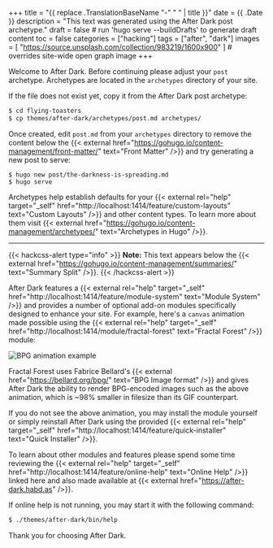 +++
title = "{{ replace .TranslationBaseName "-" " " | title }}"
date = {{ .Date }}
description = "This text was generated using the After Dark post archetype."
draft = false # run 'hugo serve --buildDrafts' to generate draft content
toc = false
categories = ["hacking"]
tags = ["after", "dark"]
images = [
  "https://source.unsplash.com/collection/983219/1600x900"
] # overrides site-wide open graph image
+++

Welcome to After Dark. Before continuing please adjust your `post` archetype. Archetypes are located in the `archetypes` directory of your site.

If the file does not exist yet, copy it from the After Dark post archetype:

```sh
$ cd flying-toasters
$ cp themes/after-dark/archetypes/post.md archetypes/
```

Once created, edit `post.md` from your `archetypes` directory to remove the content below the {{< external href="https://gohugo.io/content-management/front-matter/" text="Front Matter" />}} and try generating a new post to serve:

```
$ hugo new post/the-darkness-is-spreading.md
$ hugo serve
```

Archetypes help establish defaults for your {{< external rel="help" target="_self" href="http://localhost:1414/feature/custom-layouts" text="Custom Layouts" />}} and other content types. To learn more about them visit {{< external href="https://gohugo.io/content-management/archetypes/" text="Archetypes in Hugo" />}}.

<!--more-->

---

{{< hackcss-alert type="info" >}}
<strong>Note:</strong> This text appears below the {{< external href="https://gohugo.io/content-management/summaries/" text="Summary Split" />}}.
{{< /hackcss-alert >}}

After Dark features a {{< external rel="help" target="_self" href="http://localhost:1414/feature/module-system" text="Module System" />}} and provides a number of optional add-on modules specifically designed to enhance your site. For example, here's a `canvas` animation made possible using the {{< external rel="help" target="_self" href="http://localhost:1414/module/fractal-forest" text="Fractal Forest" />}} module:

![BPG animation example](/bpg/cinemagraph-6.bpg)

Fractal Forest uses Fabrice Bellard's {{< external href="https://bellard.org/bpg/" text="BPG Image format" />}} and gives After Dark the ability to render BPG-encoded images such as the above animation, which is ~98% smaller in filesize than its GIF counterpart.

If you do not see the above animation, you may install the module yourself or simply reinstall After Dark using the provided {{< external rel="help" target="_self" href="http://localhost:1414/feature/quick-installer" text="Quick Installer" />}}.

To learn about other modules and features please spend some time reviewing the {{< external rel="help" target="_self" href="http://localhost:1414/feature/online-help" text="Online Help" />}} linked here and also made available at {{< external href="https://after-dark.habd.as" />}}.

If online help is not running, you may start it with the following command:

```sh
$ ./themes/after-dark/bin/help
```

Thank you for choosing After Dark.
